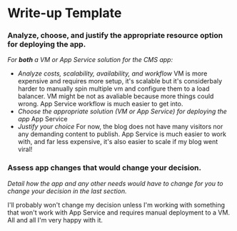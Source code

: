 # Write-up Template

### Analyze, choose, and justify the appropriate resource option for deploying the app.

*For **both** a VM or App Service solution for the CMS app:*
- *Analyze costs, scalability, availability, and workflow*
    VM is more expensive and requires more setup, it's scalable but it's considerbaly harder to manually spin multiple vm and configure them to a load balancer. VM might be not as avaliable because more things could wrong. App Service workflow is much easier to get into.
- *Choose the appropriate solution (VM or App Service) for deploying the app*
        App Service
- *Justify your choice*
    For now, the blog does not have many visitors nor any demanding content to publish. App Service is much easier to work with, and far less expensive, it's also easier to scale if my blog went viral!

### Assess app changes that would change your decision.

*Detail how the app and any other needs would have to change for you to change your decision in the last section.* 

I'll probably won't change my decision unless I'm working with something that won't work with App Service and requires manual deployment to a VM.
All and all I'm very happy with it.